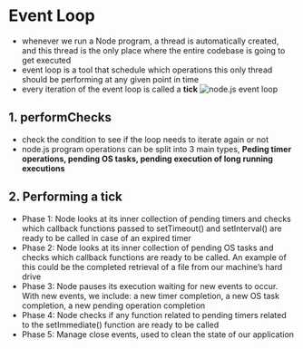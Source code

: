 # **Event Loop**
- whenever we run a Node program, a thread is automatically created, and this thread is the only place where the entire codebase is going to get executed
- event loop is a tool that schedule which operations this only thread should be performing at any given point in time
- every iteration of the event loop is called a **tick**
![node.js event loop](https://blog.logrocket.com/wp-content/uploads/2019/07/image1-1.png)

## **1. performChecks**
- check the condition to see if the loop needs to iterate again or not
- node.js program operations can be split into 3 main types, **Peding timer operations, pending OS tasks, pending execution of long running executions**
## **2. Performing a tick**
- Phase 1: Node looks at its inner collection of pending timers and checks which callback functions passed to setTimeout() and setInterval() are ready to be called in case of an expired timer
- Phase 2: Node looks at its inner collection of pending OS tasks and checks which callback functions are ready to be called. An example of this could be the completed retrieval of a file from our machine’s hard drive
- Phase 3: Node pauses its execution waiting for new events to occur. With new events, we include: a new timer completion, a new OS task completion, a new pending operation completion
- Phase 4: Node checks if any function related to pending timers related to the setImmediate() function are ready to be called
- Phase 5: Manage close events, used to clean the state of our application
